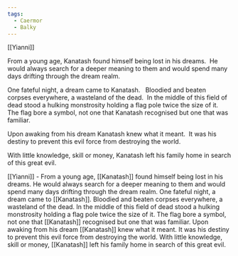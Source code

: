 ```yaml
---
tags:
  - Caermor
  - Balky
---
```

[[Yianni]]

From a young age, Kanatash found himself being lost in his dreams.  He would always search for a deeper meaning to them and would spend many days drifting through the dream realm.

One fateful night, a dream came to Kanatash.   Bloodied and beaten corpses everywhere, a wasteland of the dead.  In the middle of this field of dead stood a hulking monstrosity holding a flag pole twice the size of it.  The flag bore a symbol, not one that Kanatash recognised but one that was familiar.

Upon awaking from his dream Kanatash knew what it meant.  It was his destiny to prevent this evil force from destroying the world.

With little knowledge, skill or money, Kanatash left his family home in search of this great evil.

[[Yianni]] - From a young age, [[Kanatash]] found himself being lost in his dreams.  He would always search for a deeper meaning to them and would spend many days drifting through the dream realm.
One fateful night, a dream came to [[Kanatash]].   Bloodied and beaten corpses everywhere, a wasteland of the dead.  In the middle of this field of dead stood a hulking monstrosity holding a flag pole twice the size of it.  The flag bore a symbol, not one that [[Kanatash]] recognised but one that was familiar.
Upon awaking from his dream [[Kanatash]] knew what it meant.  It was his destiny to prevent this evil force from destroying the world.
With little knowledge, skill or money, [[Kanatash]] left his family home in search of this great evil.
